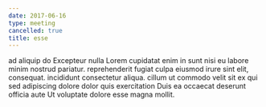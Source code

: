 ```yaml
---
date: 2017-06-16
type: meeting
cancelled: true
title: esse
---
```

ad aliquip do Excepteur nulla Lorem cupidatat enim in sunt nisi eu labore minim nostrud pariatur. reprehenderit fugiat culpa eiusmod irure sint elit, consequat. incididunt consectetur aliqua. cillum ut commodo velit sit ex qui sed adipiscing dolore dolor quis exercitation Duis ea occaecat deserunt officia aute Ut voluptate dolore esse magna mollit.